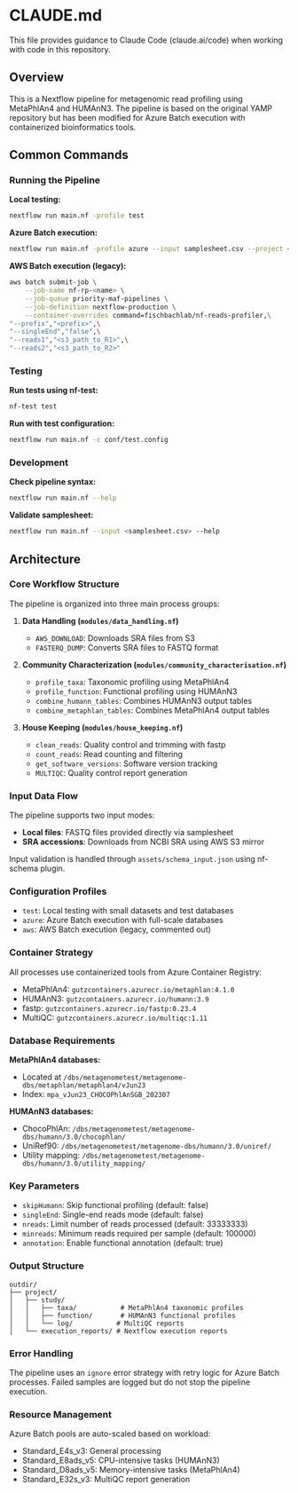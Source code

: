 # CLAUDE.md

This file provides guidance to Claude Code (claude.ai/code) when working with code in this repository.

## Overview

This is a Nextflow pipeline for metagenomic read profiling using MetaPhlAn4 and HUMAnN3. The pipeline is based on the original YAMP repository but has been modified for Azure Batch execution with containerized bioinformatics tools.

## Common Commands

### Running the Pipeline

**Local testing:**
```bash
nextflow run main.nf -profile test
```

**Azure Batch execution:**
```bash
nextflow run main.nf -profile azure --input samplesheet.csv --project <project_name> --outdir <output_path>
```

**AWS Batch execution (legacy):**
```bash
aws batch submit-job \
    --job-name nf-rp-<name> \
    --job-queue priority-maf-pipelines \
    --job-definition nextflow-production \
    --container-overrides command=fischbachlab/nf-reads-profiler,\
"--prefix","<prefix>",\
"--singleEnd","false",\
"--reads1","<s3_path_to_R1>",\
"--reads2","<s3_path_to_R2>"
```

### Testing

**Run tests using nf-test:**
```bash
nf-test test
```

**Run with test configuration:**
```bash
nextflow run main.nf -c conf/test.config
```

### Development

**Check pipeline syntax:**
```bash
nextflow run main.nf --help
```

**Validate samplesheet:**
```bash
nextflow run main.nf --input <samplesheet.csv> --help
```

## Architecture

### Core Workflow Structure

The pipeline is organized into three main process groups:

1. **Data Handling (`modules/data_handling.nf`)**
   - `AWS_DOWNLOAD`: Downloads SRA files from S3
   - `FASTERQ_DUMP`: Converts SRA files to FASTQ format

2. **Community Characterization (`modules/community_characterisation.nf`)**
   - `profile_taxa`: Taxonomic profiling using MetaPhlAn4
   - `profile_function`: Functional profiling using HUMAnN3
   - `combine_humann_tables`: Combines HUMAnN3 output tables
   - `combine_metaphlan_tables`: Combines MetaPhlAn4 output tables

3. **House Keeping (`modules/house_keeping.nf`)**
   - `clean_reads`: Quality control and trimming with fastp
   - `count_reads`: Read counting and filtering
   - `get_software_versions`: Software version tracking
   - `MULTIQC`: Quality control report generation

### Input Data Flow

The pipeline supports two input modes:
- **Local files**: FASTQ files provided directly via samplesheet
- **SRA accessions**: Downloads from NCBI SRA using AWS S3 mirror

Input validation is handled through `assets/schema_input.json` using nf-schema plugin.

### Configuration Profiles

- `test`: Local testing with small datasets and test databases
- `azure`: Azure Batch execution with full-scale databases
- `aws`: AWS Batch execution (legacy, commented out)

### Container Strategy

All processes use containerized tools from Azure Container Registry:
- MetaPhlAn4: `gutzcontainers.azurecr.io/metaphlan:4.1.0`
- HUMAnN3: `gutzcontainers.azurecr.io/humann:3.9`
- fastp: `gutzcontainers.azurecr.io/fastp:0.23.4`
- MultiQC: `gutzcontainers.azurecr.io/multiqc:1.11`

### Database Requirements

**MetaPhlAn4 databases:**
- Located at `/dbs/metagenometest/metagenome-dbs/metaphlan/metaphlan4/vJun23`
- Index: `mpa_vJun23_CHOCOPhlAnSGB_202307`

**HUMAnN3 databases:**
- ChocoPhlAn: `/dbs/metagenometest/metagenome-dbs/humann/3.0/chocophlan/`
- UniRef90: `/dbs/metagenometest/metagenome-dbs/humann/3.0/uniref/`
- Utility mapping: `/dbs/metagenometest/metagenome-dbs/humann/3.0/utility_mapping/`

### Key Parameters

- `skipHumann`: Skip functional profiling (default: false)
- `singleEnd`: Single-end reads mode (default: false)
- `nreads`: Limit number of reads processed (default: 33333333)
- `minreads`: Minimum reads required per sample (default: 100000)
- `annotation`: Enable functional annotation (default: true)

### Output Structure

```
outdir/
├── project/
│   ├── study/
│   │   ├── taxa/           # MetaPhlAn4 taxonomic profiles
│   │   ├── function/       # HUMAnN3 functional profiles
│   │   └── log/           # MultiQC reports
│   └── execution_reports/ # Nextflow execution reports
```

### Error Handling

The pipeline uses an `ignore` error strategy with retry logic for Azure Batch processes. Failed samples are logged but do not stop the pipeline execution.

### Resource Management

Azure Batch pools are auto-scaled based on workload:
- Standard_E4s_v3: General processing
- Standard_E8ads_v5: CPU-intensive tasks (HUMAnN3)
- Standard_D8ads_v5: Memory-intensive tasks (MetaPhlAn4)
- Standard_E32s_v3: MultiQC report generation